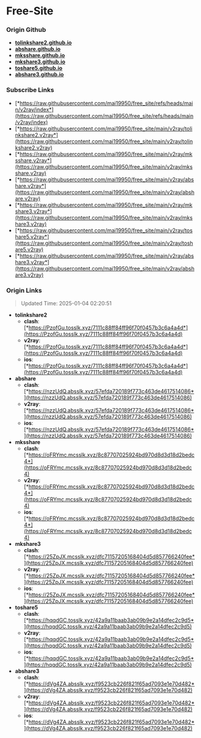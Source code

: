 # Free-Site

### Origin Github

- [**tolinkshare2.github.io**](https://github.com/tolinkshare2/tolinkshare2.github.io)
- [**abshare.github.io**](https://github.com/abshare/abshare.github.io)
- [**mksshare.github.io**](https://github.com/mksshare/mksshare.github.io)
- [**mkshare3.github.io**](https://github.com/mkshare3/mkshare3.github.io)
- [**toshare5.github.io**](https://github.com/toshare5/toshare5.github.io)
- [**abshare3.github.io**](https://github.com/abshare3/abshare3.github.io)

### Subscribe Links

- [*https://raw.githubusercontent.com/mai19950/free_site/refs/heads/main/v2ray/index*](https://raw.githubusercontent.com/mai19950/free_site/refs/heads/main/v2ray/index)
- [*https://raw.githubusercontent.com/mai19950/free_site/main/v2ray/tolinkshare2.v2ray*](https://raw.githubusercontent.com/mai19950/free_site/main/v2ray/tolinkshare2.v2ray)
- [*https://raw.githubusercontent.com/mai19950/free_site/main/v2ray/mksshare.v2ray*](https://raw.githubusercontent.com/mai19950/free_site/main/v2ray/mksshare.v2ray)
- [*https://raw.githubusercontent.com/mai19950/free_site/main/v2ray/abshare.v2ray*](https://raw.githubusercontent.com/mai19950/free_site/main/v2ray/abshare.v2ray)
- [*https://raw.githubusercontent.com/mai19950/free_site/main/v2ray/mkshare3.v2ray*](https://raw.githubusercontent.com/mai19950/free_site/main/v2ray/mkshare3.v2ray)
- [*https://raw.githubusercontent.com/mai19950/free_site/main/v2ray/toshare5.v2ray*](https://raw.githubusercontent.com/mai19950/free_site/main/v2ray/toshare5.v2ray)
- [*https://raw.githubusercontent.com/mai19950/free_site/main/v2ray/abshare3.v2ray*](https://raw.githubusercontent.com/mai19950/free_site/main/v2ray/abshare3.v2ray)

### Origin Links

> Updated Time: 2025-01-04 02:20:51

- **tolinkshare2**
  - **clash**: [*https://PzofGu.tosslk.xyz/7111c88ff84ff96f70f0457b3c6a4a4d*](https://PzofGu.tosslk.xyz/7111c88ff84ff96f70f0457b3c6a4a4d)
  - **v2ray**: [*https://PzofGu.tosslk.xyz/7111c88ff84ff96f70f0457b3c6a4a4d*](https://PzofGu.tosslk.xyz/7111c88ff84ff96f70f0457b3c6a4a4d)
  - **ios**: [*https://PzofGu.tosslk.xyz/7111c88ff84ff96f70f0457b3c6a4a4d*](https://PzofGu.tosslk.xyz/7111c88ff84ff96f70f0457b3c6a4a4d)
- **abshare**
  - **clash**: [*https://nzzUdQ.absslk.xyz/57efda720189f773c463de4617514086*](https://nzzUdQ.absslk.xyz/57efda720189f773c463de4617514086)
  - **v2ray**: [*https://nzzUdQ.absslk.xyz/57efda720189f773c463de4617514086*](https://nzzUdQ.absslk.xyz/57efda720189f773c463de4617514086)
  - **ios**: [*https://nzzUdQ.absslk.xyz/57efda720189f773c463de4617514086*](https://nzzUdQ.absslk.xyz/57efda720189f773c463de4617514086)
- **mksshare**
  - **clash**: [*https://oFRYmc.mcsslk.xyz/8c87707025924bd970d8d3d18d2bedc4*](https://oFRYmc.mcsslk.xyz/8c87707025924bd970d8d3d18d2bedc4)
  - **v2ray**: [*https://oFRYmc.mcsslk.xyz/8c87707025924bd970d8d3d18d2bedc4*](https://oFRYmc.mcsslk.xyz/8c87707025924bd970d8d3d18d2bedc4)
  - **ios**: [*https://oFRYmc.mcsslk.xyz/8c87707025924bd970d8d3d18d2bedc4*](https://oFRYmc.mcsslk.xyz/8c87707025924bd970d8d3d18d2bedc4)
- **mkshare3**
  - **clash**: [*https://25ZpJX.mcsslk.xyz/dfc71157205168404d5d857766240fee*](https://25ZpJX.mcsslk.xyz/dfc71157205168404d5d857766240fee)
  - **v2ray**: [*https://25ZpJX.mcsslk.xyz/dfc71157205168404d5d857766240fee*](https://25ZpJX.mcsslk.xyz/dfc71157205168404d5d857766240fee)
  - **ios**: [*https://25ZpJX.mcsslk.xyz/dfc71157205168404d5d857766240fee*](https://25ZpJX.mcsslk.xyz/dfc71157205168404d5d857766240fee)
- **toshare5**
  - **clash**: [*https://hqqdGC.tosslk.xyz/42a9a11baab3ab09b9e2a14dfec2c9d5*](https://hqqdGC.tosslk.xyz/42a9a11baab3ab09b9e2a14dfec2c9d5)
  - **v2ray**: [*https://hqqdGC.tosslk.xyz/42a9a11baab3ab09b9e2a14dfec2c9d5*](https://hqqdGC.tosslk.xyz/42a9a11baab3ab09b9e2a14dfec2c9d5)
  - **ios**: [*https://hqqdGC.tosslk.xyz/42a9a11baab3ab09b9e2a14dfec2c9d5*](https://hqqdGC.tosslk.xyz/42a9a11baab3ab09b9e2a14dfec2c9d5)
- **abshare3**
  - **clash**: [*https://dVg4ZA.absslk.xyz/f9523cb226f821f65ad7093e1e70d482*](https://dVg4ZA.absslk.xyz/f9523cb226f821f65ad7093e1e70d482)
  - **v2ray**: [*https://dVg4ZA.absslk.xyz/f9523cb226f821f65ad7093e1e70d482*](https://dVg4ZA.absslk.xyz/f9523cb226f821f65ad7093e1e70d482)
  - **ios**: [*https://dVg4ZA.absslk.xyz/f9523cb226f821f65ad7093e1e70d482*](https://dVg4ZA.absslk.xyz/f9523cb226f821f65ad7093e1e70d482)
